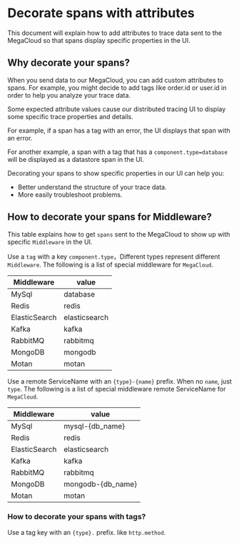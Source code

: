 # Decorate spans with attributes

This document will explain how to add attributes to trace data sent to the MegaCloud so that spans display specific properties in the UI.

## Why decorate your spans?

When you send data to our MegaCloud, you can add custom attributes to spans. For example, you might decide to add tags like order.id or user.id in order to help you analyze your trace data.

Some expected attribute values cause our distributed tracing UI to display some specific trace properties and details.

For example, if a span has a tag with an error, the UI displays that span with an error.

For another example, a span with a tag that has a `component.type=database` will be displayed as a datastore span in the UI.

Decorating your spans to show specific properties in our UI can help you:

* Better understand the structure of your trace data.
* More easily troubleshoot problems.

## How to decorate your spans for Middleware?

This table explains how to get `spans` sent to the MegaCloud to show up with specific `Middleware` in the UI.

Use a `tag` with a key `component.type`，Different types represent different `Middleware`. The following is a list of special middleware for `MegaCloud`.

|  Middleware   |     value     |
| ------------- | ------------- |
| MySql         | database      |
| Redis         | redis         |
| ElasticSearch | elasticsearch |
| Kafka         | kafka         |
| RabbitMQ      | rabbitmq      |
| MongoDB       | mongodb       |
| Motan         | motan         |

Use a remote ServiceName with an `{type}-{name}` prefix.  When no `name`, just `type`. The following is a list of special middleware remote ServiceName for `MegaCloud`.

|  Middleware   |       value       |
| ------------- | ----------------- |
| MySql         | mysql-{db_name}   |
| Redis         | redis             |
| ElasticSearch | elasticsearch     |
| Kafka         | kafka             |
| RabbitMQ      | rabbitmq          |
| MongoDB       | mongodb-{db_name} |
| Motan         | motan             |

### How to decorate your spans with tags?

Use a tag key with an `{type}.` prefix. like `http.method`.